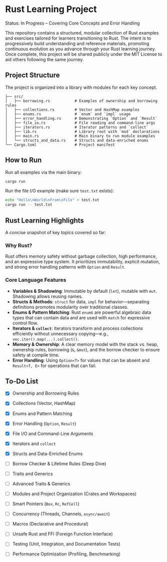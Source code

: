 # Rust Learning Project

Status: In Progress – Covering Core Concepts and Error Handling

This repository contains a structured, modular collection of Rust examples and exercises tailored for learners transitioning to Rust. The intent is to progressively build understanding and reference materials, promoting continuous evolution as you advance through your Rust learning journey. Once complete, this project will be shared publicly under the MIT License to aid others following the same journey.

## Project Structure
The project is organized into a library with modules for each key concept.

```
├── src/
│   ├── borrowing.rs           # Examples of ownership and borrowing rules
│   ├── collections.rs         # Vector and HashMap examples
│   ├── enums.rs               # `enum` and `impl` usage
│   ├── error_handling.rs      # Demonstrating `Option` and `Result`
│   ├── file_io.rs             # File reading and command-line args
│   ├── iterators.rs           # Iterator patterns and `collect`
│   ├── lib.rs                 # Library root with `mod` declarations
│   ├── main.rs                # Main binary to run module examples
│   └── structs_and_data.rs    # Structs and data-enriched enums
└── Cargo.toml                 # Project manifest
```

## How to Run
Run all examples via the main binary:

```bash
cargo run
```

Run the file I/O example (make sure `test.txt` exists):

```bash
echo "Hello\nWorld\nFrom\nFile" > test.txt
cargo run -- test.txt
```

## Rust Learning Highlights
A concise snapshot of key topics covered so far:

### Why Rust?
Rust offers memory safety without garbage collection, high performance, and an expressive type system. It prioritizes immutability, explicit mutation, and strong error handling patterns with `Option` and `Result`.

### Core Language Features
- **Variables & Shadowing**: Immutable by default (`let`), mutable with `mut`. Shadowing allows reusing names.
- **Structs & Methods**: `struct` for data, `impl` for behavior—separating definitions promotes modularity over traditional classes.
- **Enums & Pattern Matching**: Rust `enum`s are powerful algebraic data types that can contain data and are used with `match` for expressive control flow.
- **Iterators & `collect`**: Iterators transform and process collections efficiently without unnecessary copying—e.g., `vec.iter().map(...).collect()`.
- **Memory & Ownership**: A clear memory model with the stack vs. heap, ownership rules, borrowing (`&`, `&mut`), and the borrow checker to ensure safety at compile time.
- **Error Handling**: Using `Option<T>` for values that can be absent and `Result<T, E>` for operations that can fail.

## To-Do List
- [x] Ownership and Borrowing Rules
- [x] Collections (Vector, HashMap)
- [x] Enums and Pattern Matching
- [x] Error Handling (`Option`, `Result`)
- [x] File I/O and Command-Line Arguments
- [x] Iterators and `collect`
- [x] Structs and Data-Enriched Enums
- [ ] Borrow Checker & Lifetime Rules (Deep Dive)
- [ ] Traits and Generics
- [ ] Advanced Traits & Generics
- [ ] Modules and Project Organization (Crates and Workspaces)
- [ ] Smart Pointers (`Box`, `Rc`, `RefCell`)
- [ ] Concurrency (Threads, Channels, `async/await`)
- [ ] Macros (Declarative and Procedural)
- [ ] Unsafe Rust and FFI (Foreign Function Interface)
- [ ] Testing (Unit, Integration, and Documentation Tests)
- [ ] Performance Optimization (Profiling, Benchmarking)

